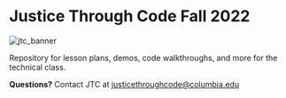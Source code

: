 # Justice Through Code Fall 2022

![jtc_banner](https://user-images.githubusercontent.com/7483633/131503466-5944f383-11c7-4444-83eb-fb8bf10a3c78.jpeg)


Repository for lesson plans, demos, code walkthroughs, and more for the technical class.



**Questions?** Contact JTC at justicethroughcode@columbia.edu
